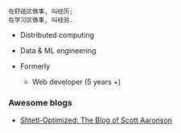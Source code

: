 
```
在舒适区做事, 叫经历;
在学习区做事, 叫经验.
```

* Distributed computing
* Data & ML engineering

* Formerly
  - Web developer (5 years +)

### Awesome blogs

* [Shtetl-Optimized: The Blog of Scott Aaronson](https://www.scottaaronson.com/blog/)
